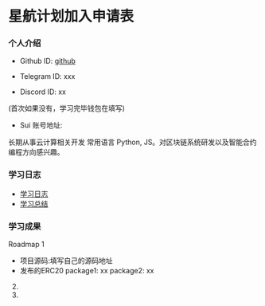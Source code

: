 # 星航计划加入申请表

### 个人介绍

* Github ID: [github](https://github.com/2niuhe)

* Telegram ID: xxx

* Discord ID: xx

(首次如果没有，学习完毕钱包在填写)
* Sui 账号地址: 

长期从事云计算相关开发
常用语言 Python, JS。对区块链系统研发以及智能合约编程方向感兴趣。

### 学习日志

- [学习日志](journal.md)
- [学习总结](summary.md)

### 学习成果

Roadmap  1  
- 项目源码:填写自己的源码地址
- 发布的ERC20
package1: xx
package2: xx


2.


3. 

